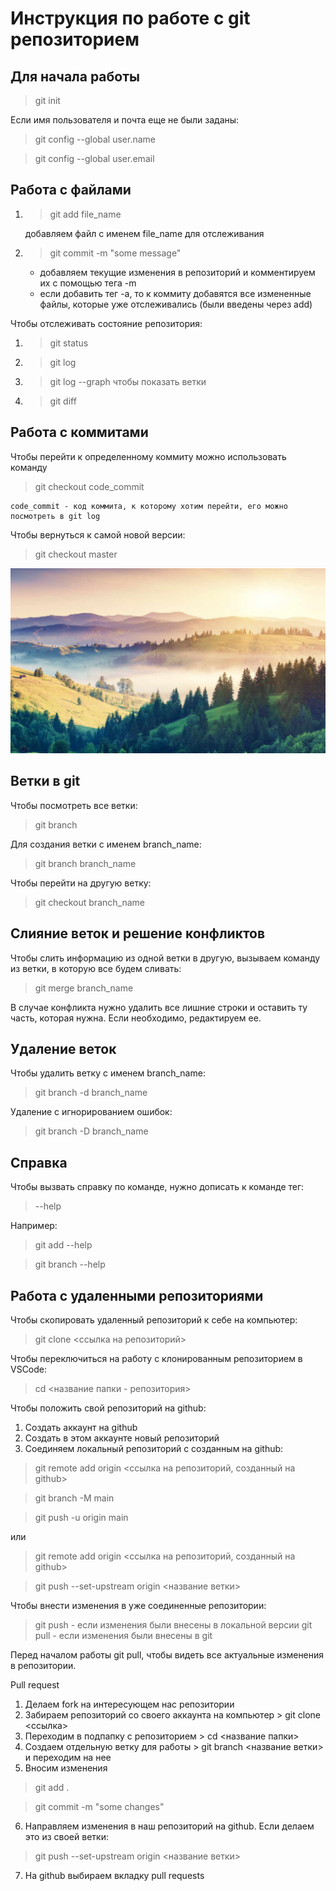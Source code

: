 # Инструкция по работе с git репозиторием

## Для начала работы
> git init

Если имя пользователя и почта еще не были заданы:

> git config --global user.name

> git config --global user.email

## Работа с файлами

1. > git add file_name

    добавляем файл с именем file_name для отслеживания

2. > git commit -m "some message"

    * добавляем текущие изменения в репозиторий и комментируем их с помощью тега -m
    * если добавить тег -a, то к коммиту добавятся все измененные файлы, которые уже отслеживались (были введены через add)

Чтобы отслеживать состояние репозитория:

1. > git status
2. > git log
3. > git log --graph чтобы показать ветки
4. > git diff

## Работа с коммитами

Чтобы перейти к определенному коммиту можно использовать команду 

> git checkout code_commit

    code_commit - код коммита, к которому хотим перейти, его можно посмотреть в git log

Чтобы вернуться к самой новой версии:

 > git checkout master

![mountains](pic.jpeg)

## Ветки в git
Чтобы посмотреть все ветки:
> git branch

Для создания ветки с именем branch_name:
> git branch branch_name

Чтобы перейти на другую ветку:
> git checkout branch_name

## Слияние веток и решение конфликтов 
Чтобы слить информацию из одной ветки в другую, вызываем команду из ветки, в которую все будем сливать:
> git merge branch_name

В случае конфликта нужно удалить все лишние строки и оставить ту часть, которая нужна. Если необходимо, редактируем ее.

## Удаление веток
Чтобы удалить ветку с именем branch_name:
> git branch -d branch_name

Удаление с игнорированием ошибок:
> git branch -D branch_name

## Справка
Чтобы вызвать справку по команде, нужно дописать к команде тег:
> --help

Например:
> git add --help

> git branch --help

## Работа с удаленными репозиториями

Чтобы скопировать удаленный репозиторий к себе на компьютер:
> git clone <ссылка на репозиторий>

Чтобы переключиться на работу с клонированным репозиторием в VSCode:
> cd <название папки - репозитория>

Чтобы положить свой репозиторий на github:

1. Создать аккаунт на github
2. Создать в этом аккаунте новый репозиторий
3. Соединяем локальный репозиторий с созданным на github:
> git remote add origin <ссылка на репозиторий, созданный на github>

> git branch -M main

> git push -u origin main

или
> git remote add origin <ссылка на репозиторий, созданный на github>

> git push --set-upstream origin <название ветки>

Чтобы внести изменения в уже соединенные репозитории:
> git push - если изменения были внесены в локальной версии
> git pull - если изменения были внесены в git

Перед началом работы git pull, чтобы видеть все актуальные изменения в репозитории.

Pull request

1. Делаем fork на интересующем нас репозитории
2. Забираем репозиторий со своего аккаунта на компьютер > git clone <ссылка>
3. Переходим в подпапку с репозиторием > cd <название папки>
4. Создаем отдельную ветку для работы > git branch <название ветки> и переходим на нее
5. Вносим изменения
> git add .

>git commit -m "some changes"
6. Направляем изменения в наш репозиторий на github. Если делаем это из своей ветки:
> git push --set-upstream origin <название ветки>
7. На github выбираем вкладку pull requests
